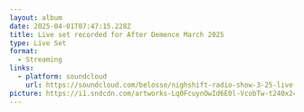 ```yaml
---
layout: album
date: 2025-04-01T07:47:15.228Z
title: Live set recorded for After Demence March 2025
type: Live Set
format:
  - Streaming
links:
  - platform: soundcloud
    url: https://soundcloud.com/belosso/nighshift-radio-show-3-25-live-set-recorded-for-after-demence-march-25
picture: https://i1.sndcdn.com/artworks-Lq0FcuynOwId6E0l-VcobTw-t240x240.jpg
---
```

